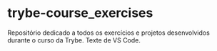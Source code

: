 # trybe-course_exercises
Repositório dedicado a todos os exercícios e projetos desenvolvidos durante o curso da Trybe.
Texte de VS Code.

